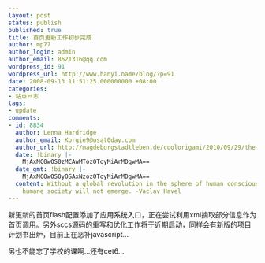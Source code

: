 ```yaml
---
layout: post
status: publish
published: true
title: 首页更新工作初步完成
author: mp77
author_login: admin
author_email: 8621316@qq.com
wordpress_id: 91
wordpress_url: http://www.hanyi.name/blog/?p=91
date: 2008-09-13 11:51:25.000000000 +08:00
categories:
- 站点日志
tags:
- update
comments:
- id: 8834
  author: Lenna Hardridge
  author_email: Korgie9@usat0day.com
  author_url: http://magdeburgstadtleben.de/coolorigami/2010/09/29/the-best-adventure-travel-destinations/
  date: !binary |-
    MjAxMC0wOS0zMCAwMTozOToyMiArMDgwMA==
  date_gmt: !binary |-
    MjAxMC0wOS0yOSAxNzozOToyMiArMDgwMA==
  content: Without a global revolution in the sphere of human consciousness a more
    humane society will not emerge. -Vaclav Havel
---
```

新更新的首页flash配置添加了应用系统入口，正在尝试利用xml摘取部分信息作为首页调用。另外sccs源码的重写和优化工作将于近期启动，同样会有新版的项目计划书出炉，目前正在恶补javascript...

另也不能忘了学校的课啊...还有cet6...
